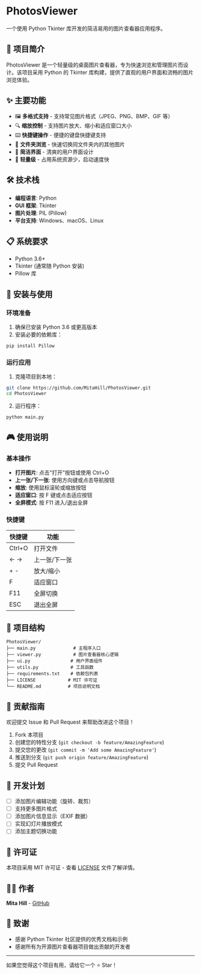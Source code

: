 # PhotosViewer

一个使用 Python Tkinter 库开发的简洁易用的图片查看器应用程序。

## 📖 项目简介

PhotosViewer 是一个轻量级的桌面图片查看器，专为快速浏览和管理图片而设计。该项目采用 Python 的 Tkinter 库构建，提供了直观的用户界面和流畅的图片浏览体验。

## ✨ 主要功能

- 🖼️ **多格式支持** - 支持常见图片格式（JPEG、PNG、BMP、GIF 等）
- 🔍 **缩放控制** - 支持图片放大、缩小和适应窗口大小
- ⌨️ **快捷键操作** - 便捷的键盘快捷键支持
- 📁 **文件夹浏览** - 快速切换同文件夹内的其他图片
- 🎨 **简洁界面** - 清爽的用户界面设计
- 💾 **轻量级** - 占用系统资源少，启动速度快

## 🛠️ 技术栈

- **编程语言**: Python
- **GUI 框架**: Tkinter
- **图片处理**: PIL (Pillow)
- **平台支持**: Windows、macOS、Linux

## 📋 系统要求

- Python 3.6+
- Tkinter (通常随 Python 安装)
- Pillow 库

## 🚀 安装与使用

### 环境准备

1. 确保已安装 Python 3.6 或更高版本
2. 安装必要的依赖库：

```bash
pip install Pillow
```

### 运行应用

1. 克隆项目到本地：
```bash
git clone https://github.com/MitaHill/PhotosViewer.git
cd PhotosViewer
```

2. 运行程序：
```bash
python main.py
```

## 🎮 使用说明

### 基本操作
- **打开图片**: 点击"打开"按钮或使用 Ctrl+O
- **上一张/下一张**: 使用方向键或点击导航按钮
- **缩放**: 使用鼠标滚轮或缩放按钮
- **适应窗口**: 按 F 键或点击适应按钮
- **全屏模式**: 按 F11 进入/退出全屏

### 快捷键
| 快捷键 | 功能 |
|--------|------|
| Ctrl+O | 打开文件 |
| ← → | 上一张/下一张 |
| + - | 放大/缩小 |
| F | 适应窗口 |
| F11 | 全屏切换 |
| ESC | 退出全屏 |

## 📁 项目结构

```
PhotosViewer/
├── main.py              # 主程序入口
├── viewer.py            # 图片查看器核心逻辑
├── ui.py               # 用户界面组件
├── utils.py            # 工具函数
├── requirements.txt    # 依赖包列表
├── LICENSE            # MIT 许可证
└── README.md          # 项目说明文档
```

## 🤝 贡献指南

欢迎提交 Issue 和 Pull Request 来帮助改进这个项目！

1. Fork 本项目
2. 创建您的特性分支 (`git checkout -b feature/AmazingFeature`)
3. 提交您的更改 (`git commit -m 'Add some AmazingFeature'`)
4. 推送到分支 (`git push origin feature/AmazingFeature`)
5. 提交 Pull Request

## 📝 开发计划

- [ ] 添加图片编辑功能（旋转、裁剪）
- [ ] 支持更多图片格式
- [ ] 添加图片信息显示（EXIF 数据）
- [ ] 实现幻灯片播放模式
- [ ] 添加主题切换功能

## 📄 许可证

本项目采用 MIT 许可证 - 查看 [LICENSE](LICENSE) 文件了解详情。

## 👨‍💻 作者

**Mita Hill** - [GitHub](https://github.com/MitaHill)

## 🙏 致谢

- 感谢 Python Tkinter 社区提供的优秀文档和示例
- 感谢所有为开源图片查看器项目做出贡献的开发者

---

如果您觉得这个项目有用，请给它一个 ⭐ Star！
